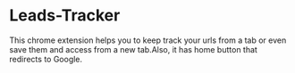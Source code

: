 # Leads-Tracker
This chrome extension helps you to keep track your urls from a tab or even save them and access from a new tab.Also, it has home button that redirects to Google.  

